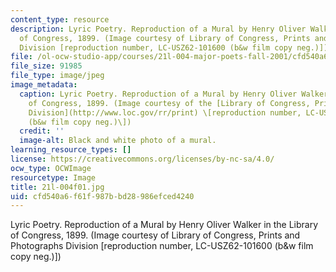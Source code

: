 ```yaml
---
content_type: resource
description: Lyric Poetry. Reproduction of a Mural by Henry Oliver Walker in the Library
  of Congress, 1899. (Image courtesy of Library of Congress, Prints and Photographs
  Division [reproduction number, LC-USZ62-101600 (b&w film copy neg.)])
file: /ol-ocw-studio-app/courses/21l-004-major-poets-fall-2001/cfd540a6f61f987bbd28986efced4240_21l-004f01.jpg
file_size: 91985
file_type: image/jpeg
image_metadata:
  caption: Lyric Poetry. Reproduction of a Mural by Henry Oliver Walker in the Library
    of Congress, 1899. (Image courtesy of the [Library of Congress, Prints and Photographs
    Division](http://www.loc.gov/rr/print) \[reproduction number, LC-USZ62-101600
    (b&w film copy neg.)\])
  credit: ''
  image-alt: Black and white photo of a mural.
learning_resource_types: []
license: https://creativecommons.org/licenses/by-nc-sa/4.0/
ocw_type: OCWImage
resourcetype: Image
title: 21l-004f01.jpg
uid: cfd540a6-f61f-987b-bd28-986efced4240
---
```

Lyric Poetry. Reproduction of a Mural by Henry Oliver Walker in the Library of Congress, 1899. (Image courtesy of Library of Congress, Prints and Photographs Division [reproduction number, LC-USZ62-101600 (b&w film copy neg.)])